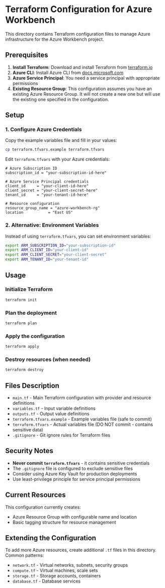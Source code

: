 


# Terraform Configuration for Azure Workbench

This directory contains Terraform configuration files to manage Azure infrastructure for the Azure Workbench project.

## Prerequisites

1. **Install Terraform**: Download and install Terraform from [terraform.io](https://www.terraform.io/downloads.html)
2. **Azure CLI**: Install Azure CLI from [docs.microsoft.com](https://docs.microsoft.com/en-us/cli/azure/install-azure-cli)
3. **Azure Service Principal**: You need a service principal with appropriate permissions
4. **Existing Resource Group**: This configuration assumes you have an existing Azure Resource Group. It will not create a new one but will use the existing one specified in the configuration.

## Setup

### 1. Configure Azure Credentials

Copy the example variables file and fill in your values:

```bash
cp terraform.tfvars.example terraform.tfvars
```

Edit `terraform.tfvars` with your Azure credentials:

```hcl
# Azure Subscription ID
subscription_id = "your-subscription-id-here"

# Azure Service Principal credentials
client_id     = "your-client-id-here"
client_secret = "your-client-secret-here"
tenant_id     = "your-tenant-id-here"

# Resource configuration
resource_group_name = "azure-workbench-rg"
location           = "East US"
```

### 2. Alternative: Environment Variables

Instead of using `terraform.tfvars`, you can set environment variables:

```bash
export ARM_SUBSCRIPTION_ID="your-subscription-id"
export ARM_CLIENT_ID="your-client-id"
export ARM_CLIENT_SECRET="your-client-secret"
export ARM_TENANT_ID="your-tenant-id"
```

## Usage

### Initialize Terraform

```bash
terraform init
```

### Plan the deployment

```bash
terraform plan
```

### Apply the configuration

```bash
terraform apply
```

### Destroy resources (when needed)

```bash
terraform destroy
```

## Files Description

- `main.tf` - Main Terraform configuration with provider and resource definitions
- `variables.tf` - Input variable definitions
- `outputs.tf` - Output value definitions
- `terraform.tfvars.example` - Example variables file (safe to commit)
- `terraform.tfvars` - Actual variables file (DO NOT commit - contains sensitive data)
- `.gitignore` - Git ignore rules for Terraform files

## Security Notes

- **Never commit `terraform.tfvars`** - it contains sensitive credentials
- The `.gitignore` file is configured to exclude sensitive files
- Consider using Azure Key Vault for production deployments
- Use least-privilege principle for service principal permissions

## Current Resources

This configuration currently creates:

- Azure Resource Group with configurable name and location
- Basic tagging structure for resource management

## Extending the Configuration

To add more Azure resources, create additional `.tf` files in this directory. Common patterns:

- `network.tf` - Virtual networks, subnets, security groups
- `compute.tf` - Virtual machines, scale sets
- `storage.tf` - Storage accounts, containers
- `database.tf` - Database services



